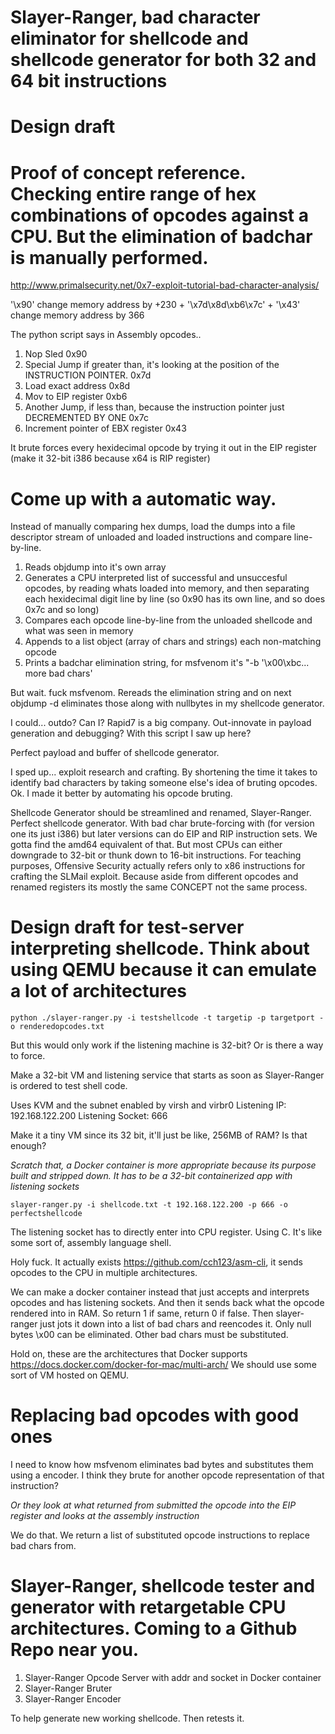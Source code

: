 # Slayer-Ranger, bad character eliminator for shellcode and shellcode generator for both 32 and 64 bit instructions

# Design draft

# Proof of concept reference. Checking entire range of hex combinations of opcodes against a CPU. But the elimination of badchar is manually performed.

http://www.primalsecurity.net/0x7-exploit-tutorial-bad-character-analysis/

'\x90' change memory address by +230 + '\x7d\x8d\xb6\x7c' + '\x43' change memory address by 366

The python script says in Assembly opcodes..

1. Nop Sled 0x90
2. Special Jump if greater than, it's looking at the position of the INSTRUCTION POINTER. 0x7d
3. Load exact address 0x8d
4. Mov to EIP register 0xb6
5. Another Jump, if less than, because the instruction pointer just DECREMENTED BY ONE 0x7c
6. Increment pointer of EBX register 0x43

It brute forces every hexidecimal opcode by trying it out in the EIP register (make it 32-bit i386 because x64 is RIP register)

# Come up with a automatic way. 

Instead of manually comparing hex dumps, load the dumps into a file descriptor stream of unloaded and loaded instructions and compare line-by-line.

1. Reads objdump into it's own array
2. Generates a CPU interpreted list of successful and unsuccesful opcodes, by reading whats loaded into memory, and then separating each hexidecimal digit line by line (so 0x90 has its own line, and so does 0x7c and so long)
3. Compares each opcode line-by-line from the unloaded shellcode and what was seen in memory
4. Appends to a list object (array of chars and strings) each non-matching opcode
5. Prints a badchar elimination string, for msfvenom it's "-b '\x00\xbc\... more bad chars'

But wait. fuck msfvenom. Rereads the elimination string and on next objdump -d eliminates those along with nullbytes in my shellcode generator.

I could... outdo? Can I? Rapid7 is a big company. Out-innovate in payload generation and debugging? With this script I saw up here?

Perfect payload and buffer of shellcode generator.

I sped up... exploit research and crafting. By shortening the time it takes to identify bad characters by taking someone else's idea of bruting opcodes. Ok. I made it better by automating his opcode bruting. 



Shellcode Generator should be streamlined and renamed, Slayer-Ranger. Perfect shellcode generator. With bad char brute-forcing with (for version one its just i386) but later versions can do EIP and RIP instruction sets. We gotta find the amd64 equivalent of that. But most CPUs can either downgrade to 32-bit or thunk down to 16-bit instructions.
For teaching purposes, Offensive Security actually refers only to x86 instructions for crafting the SLMail exploit. Because aside from different opcodes and renamed registers its mostly the same CONCEPT not the same process. 

# Design draft for test-server interpreting shellcode. Think about using QEMU because it can emulate a lot of architectures

`python ./slayer-ranger.py -i testshellcode -t targetip -p targetport -o renderedopcodes.txt`

But this would only work if the listening machine is 32-bit? Or is there a way to force.

Make a 32-bit VM and listening service that starts as soon as Slayer-Ranger is ordered to test shell code.

Uses KVM and the subnet enabled by virsh and virbr0
Listening IP: 192.168.122.200
Listening Socket: 666

Make it a tiny VM since its 32 bit, it'll just be like, 256MB of RAM? Is that enough? 

*Scratch that, a Docker container is more appropriate because its purpose built and stripped down. It has to be a 32-bit containerized app with listening sockets*

`slayer-ranger.py -i shellcode.txt -t 192.168.122.200 -p 666 -o perfectshellcode`

The listening socket has to directly enter into CPU register. Using C. It's like some sort of, assembly language shell. 

Holy fuck. It actually exists https://github.com/cch123/asm-cli, it sends opcodes to the CPU in multiple architectures.

We can make a docker container instead that just accepts and interprets opcodes and has listening sockets. And then it sends back what the opcode rendered into in RAM. So return 1 if same, return 0 if false. Then slayer-ranger just jots it down into a list of bad chars and reencodes it. Only null bytes \x00 can be eliminated. Other bad chars must be substituted.

Hold on, these are the architectures that Docker supports https://docs.docker.com/docker-for-mac/multi-arch/ We should use some sort of VM hosted on QEMU.

# Replacing bad opcodes with good ones

I need to know how msfvenom eliminates bad bytes and substitutes them using a encoder. I think they brute for another opcode representation of that instruction?

*Or they look at what returned from submitted the opcode into the EIP register and looks at the assembly instruction*

We do that. We return a list of substituted opcode instructions to replace bad chars from.


# Slayer-Ranger, shellcode tester and generator with retargetable CPU architectures. Coming to a Github Repo near you.

1. Slayer-Ranger Opcode Server with addr and socket in Docker container
2. Slayer-Ranger Bruter
3. Slayer-Ranger Encoder

To help generate new working shellcode. Then retests it.

